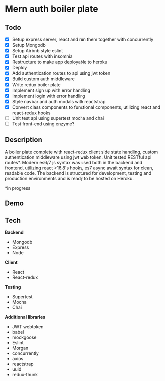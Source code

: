 # Mern auth boiler plate
## Todo

- [x] Setup express server, react and run them together with concurrently
- [x] Setup Mongodb
- [x] Setup Airbnb style eslint
- [x] Test api routes with insomnia
- [x] Restructure to make app deployable to heroku
- [x] Deploy
- [x] Add authentication routes to api using jwt token
- [x] Build custom auth middleware
- [x] Write redux boiler plate
- [x] Implement sign up with error handling
- [x] Implement login with error handling
- [x] Style navbar and auth modals with reactstrap
- [x] Convert class components to functional components, utilizing react and react-redux hooks
- [ ] Unit test api using supertest mocha and chai
- [ ] Test front-end using enzyme?

## Description

A boiler plate complete with react-redux client side state handling, custom authentication middleware using jwt web token. Unit tested RESTful api routes*. Modern es6/7 js syntax was used both in the backend and frontend, utilizing react >16.8's hooks, es7 async await syntax for clean, readable code. The backend is structured for development, testing and production environments and is ready to be hosted on Heroku.

*in progress

## Demo

## Tech

**Backend**

- Mongodb
- Express
- Node

**Client**

- React
- React-redux

**Testing**

- Supertest
- Mocha
- Chai

**Additional libraries**

- JWT webtoken
- babel
- mockgoose
- Eslint
- Morgan
- concurrently
- axios
- reactstrap
- uuid
- redux-thunk


